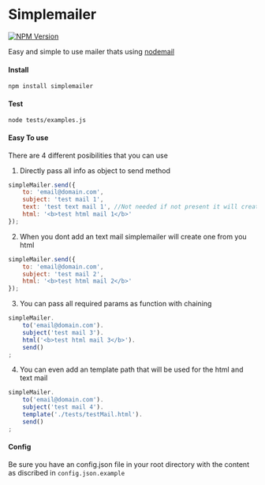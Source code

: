 # Simplemailer
[![NPM Version](http://img.shields.io/npm/v/simplemailer.svg?style=flat)](https://www.npmjs.org/package/simplemailer)

Easy and simple to use mailer thats using [nodemail](https://nodemailer.com)

#### Install
```npm install simplemailer```


#### Test
```node tests/examples.js```



#### Easy To use
There are 4 different posibilities that you can use
1. Directly pass all info as object to send method
```javascript
simpleMailer.send({
    to: 'email@domain.com',
    subject: 'test mail 1',
    text: 'test text mail 1', //Not needed if not present it will create one from the html
    html: '<b>test html mail 1</b>'
});
```

2. When you dont add an text mail simplemailer will create one from you html
```javascript
simpleMailer.send({
    to: 'email@domain.com',
    subject: 'test mail 2',
    html: '<b>test html mail 2</b>'
});
```

3. You can pass all required params as function with chaining
```javascript
simpleMailer.
	to('email@domain.com').
	subject('test mail 3').
	html('<b>test html mail 3</b>').
	send()
;
```

4. You can even add an template path that will be used for the html and text mail
```javascript
simpleMailer.
	to('email@domain.com').
	subject('test mail 4').
	template('./tests/testMail.html').
	send()
;
```

#### Config
Be sure you have an config.json file in your root directory with the content as discribed in `config.json.example`
